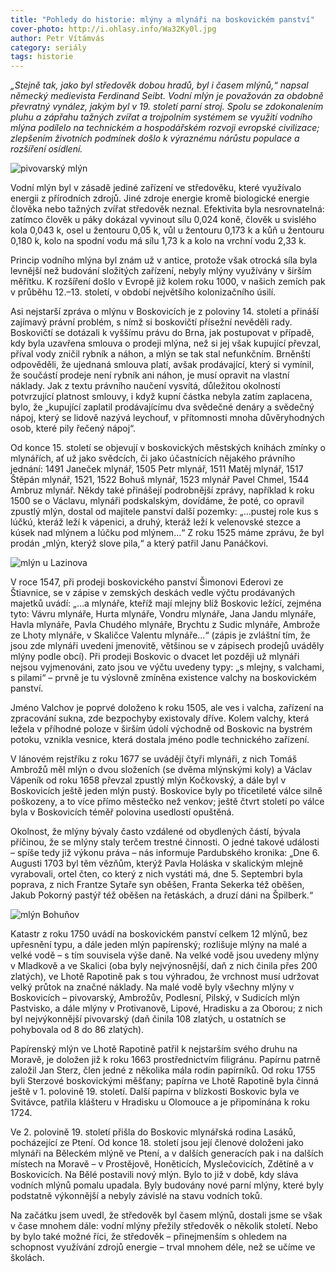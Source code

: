 ```yaml
---
title: "Pohledy do historie: mlýny a mlynáři na boskovickém panství"
cover-photo: http://i.ohlasy.info/Wa32Ky0l.jpg
author: Petr Vítámvás
category: seriály
tags: historie
---
```


*„Stejně tak, jako byl středověk dobou hradů, byl i časem mlýnů,“ napsal německý medievista Ferdinand Seibt. Vodní mlýn je považován za obdobně převratný vynález, jakým byl v 19. století parní stroj. Spolu se zdokonalením pluhu a zápřahu tažných zvířat a trojpolním systémem se využití vodního mlýna podílelo na technickém a hospodářském rozvoji evropské civilizace; zlepšením životních podmínek došlo k výraznému nárůstu populace a rozšíření osídlení.*

<img src="http://i.ohlasy.info/Wa32Ky0.jpg" alt="pivovarský mlýn" class="img-responsive img-popup" data-author="Muzeum regionu Boskovicka">

Vodní mlýn byl v zásadě jediné zařízení ve středověku, které využívalo energii z přírodních zdrojů. Jiné zdroje energie kromě biologické energie člověka nebo tažných zvířat středověk neznal. Efektivita byla nesrovnatelná: zatímco člověk u páky dokázal vyvinout sílu 0,024 koně, člověk u svislého kola 0,043 k, osel u žentouru 0,05 k, vůl u žentouru 0,173 k a kůň u žentouru 0,180 k, kolo na spodní vodu má sílu 1,73 k a kolo na vrchní vodu 2,33 k.

Princip vodního mlýna byl znám už v antice, protože však otrocká síla byla levnější než budování složitých zařízení, nebyly mlýny využívány v širším měřítku. K rozšíření došlo v Evropě již kolem roku 1000, v našich zemích pak v průběhu 12.–13. století, v období největšího kolonizačního úsilí.

Asi nejstarší zpráva o mlýnu v Boskovicích je z poloviny 14. století a přináší zajímavý právní problém, s nímž si boskovičtí přísežní nevěděli rady. Boskovičtí se dotázali k vyššímu právu do Brna, jak postupovat v případě, kdy byla uzavřena smlouva o prodeji mlýna, než si jej však kupující převzal, příval vody zničil rybník a náhon, a mlýn se tak stal nefunkčním. Brněnští odpověděli, že ujednaná smlouva platí, avšak prodávající, který si vymínil, že součástí prodeje není rybník ani náhon, je musí opravit na vlastní náklady. Jak z textu právního naučení vysvítá, důležitou okolností potvrzující platnost smlouvy, i když kupní částka nebyla zatím zaplacena, bylo, že „kupující zaplatil prodávajícímu dva svědečné denáry a svědečný nápoj, který se lidově nazývá leychouf, v přítomnosti mnoha důvěryhodných osob, které pily řečený nápoj“.

Od konce 15. století se objevují v boskovických městských knihách zmínky o mlynářích, ať už jako svědcích, či jako účastnících nějakého právního jednání: 1491 Janeček mlynář, 1505 Petr mlynář, 1511 Matěj mlynář, 1517 Štěpán mlynář, 1521, 1522 Bohuš mlynář, 1523 mlynář Pavel Chmel, 1544 Ambruz mlynář. Někdy také přinášejí podrobnější zprávy, například k roku 1500 se o Václavu, mlynáři podskalským, dovídáme, že poté, co opravil zpustlý mlýn, dostal od majitele panství další pozemky: „…pustej role kus s lúčkú, kteráž leží k vápenici, a druhý, kteráž leží k velenovské stezce a kúsek nad mlýnem a lúčku pod mlýnem…“ Z roku 1525 máme zprávu, že byl prodán „mlýn, kterýž slove pila,“ a který patřil Janu Panáčkovi.

<img src="http://i.ohlasy.info/PuAVldi.jpg" alt="mlýn u Lazinova" class="img-responsive img-popup" data-author="Muzeum regionu Boskovicka">

V roce 1547, při prodeji boskovického panství Šimonovi Ederovi ze Štiavnice, se v zápise v zemských deskách vedle výčtu prodávaných majetků uvádí: „…a mlynáře, kteříž mají mlejny blíž Boskovic ležící, zejména tyto: Vávru mlynáře, Hurta mlynáře, Vondru mlynáře, Jana Jandu mlynáře, Havla mlynáře, Pavla Chudého mlynáře, Brychtu z Sudic mlynáře, Ambrože ze Lhoty mlynáře, v Skaličce Valentu mlynáře…“ (zápis je zvláštní tím, že jsou zde mlynáři uvedeni jmenovitě, většinou se v zápisech prodejů uváděly mlýny podle obcí). Při prodeji Boskovic o dvacet let později už mlynáři nejsou vyjmenováni, zato jsou ve výčtu uvedeny typy: „s mlejny, s valchami, s pilami“ – prvně je tu výslovně zmíněna existence valchy na boskovickém panství.

Jméno Valchov je poprvé doloženo k roku 1505, ale ves i valcha, zařízení na zpracování sukna, zde bezpochyby existovaly dříve. Kolem valchy, která ležela v příhodné poloze v širším údolí východně od Boskovic na bystrém potoku, vznikla vesnice, která dostala jméno podle technického zařízení.

V lánovém rejstříku z roku 1677 se uvádějí čtyři mlynáři, z nich Tomáš Ambrožů měl mlýn o dvou složeních (se dvěma mlýnskými koly) a Václav Vápeník od roku 1658 převzal zpustlý mlýn Kočkovský, a dále byl v Boskovicích ještě jeden mlýn pustý. Boskovice byly po třicetileté válce silně poškozeny, a to více přímo městečko než venkov; ještě čtvrt století po válce byla v Boskovicích téměř polovina usedlostí opuštěná.

Okolnost, že mlýny bývaly často vzdálené od obydlených částí, bývala příčinou, že se mlýny staly terčem trestné činnosti. O jedné takové události – spíše tedy již výkonu práva – nás informuje Pardubského kronika:  „Dne 6. Augusti 1703 byl těm vězňům, kterýž Pavla Holáska v skalickým mlejně vyrabovali, ortel čten, co který z nich vystáti má, dne 5. Septembri byla poprava, z nich Frantze Sytaře syn oběšen, Franta Sekerka též oběšen, Jakub Pokorný pastýř též oběšen na řetáskách, a druzí dáni na Špilberk.“

<img src="http://i.ohlasy.info/uLYRJYP.jpg" alt="mlýn Bohuňov" class="img-responsive img-popup" data-author="Muzeum regionu Boskovicka">

Katastr z roku 1750 uvádí na boskovickém panství celkem 12 mlýnů, bez upřesnění typu, a dále jeden mlýn papírenský; rozlišuje mlýny na malé a velké vodě – s tím souvisela výše daně. Na velké vodě jsou uvedeny mlýny v Mladkově a ve Skalici (oba byly nejvýnosnější, daň z nich činila přes 200 zlatých), ve Lhotě Rapotině pak s tou výhradou, že vrchnost musí udržovat velký průtok na značné náklady. Na malé vodě byly všechny mlýny v Boskovicích – pivovarský, Ambrožův, Podlesní, Pilský, v Sudicích mlýn Pastvisko, a dále mlýny v Protivanově, Lipové, Hradisku a za Oborou; z nich byl nejvýkonnější pivovarský (daň činila 108 zlatých, u ostatních se pohybovala od 8 do 86 zlatých).

Papírenský mlýn ve  Lhotě Rapotině patřil k nejstarším svého druhu na Moravě, je doložen již k roku 1663 prostřednictvím filigránu. Papírnu patrně založil Jan Sterz, člen jedné z několika mála rodin papírníků. Od roku 1755 byli Sterzové boskovickými měšťany; papírna ve Lhotě Rapotině byla činná ještě v 1. polovině 19. století. Další papírna v blízkosti Boskovic byla ve Svitávce, patřila klášteru v Hradisku u Olomouce a je připomínána k roku 1724.

Ve 2. polovině 19. století přišla do Boskovic mlynářská rodina Lasáků, pocházející ze Ptení. Od konce 18. století jsou její členové doloženi jako mlynáři na Běleckém mlýně ve Ptení, a v dalších generacích pak i na dalších místech na Moravě – v Prostějově, Honěticích, Myslečovicích, Zdětíně a v Boskovicích. Na Bělé postavili nový mlýn. Bylo to již v době, kdy sláva vodních mlýnů pomalu upadala. Byly budovány nové parní mlýny, které byly podstatně výkonnější a nebyly závislé na stavu vodních toků.

Na začátku jsem uvedl, že středověk byl časem mlýnů, dostali jsme se však v čase mnohem dále: vodní mlýny přežily středověk o několik století. Nebo by bylo také možné říci, že středověk – přinejmenším s ohledem na schopnost využívání zdrojů energie – trval mnohem déle, než se učíme ve školách.